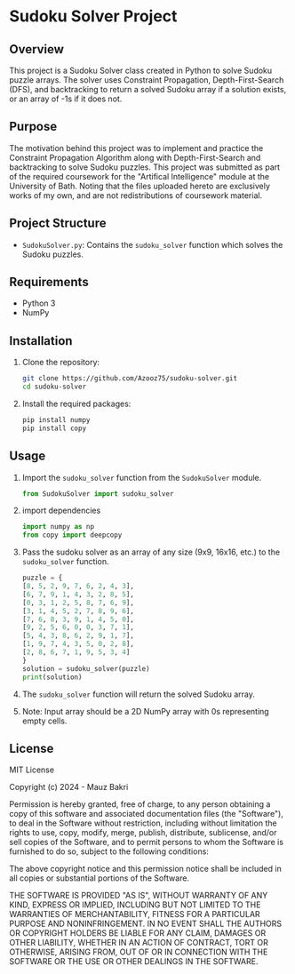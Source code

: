 # Sudoku Solver Project

## Overview
This project is a Sudoku Solver class created in Python to solve Sudoku puzzle arrays.
The solver uses Constraint Propagation, Depth-First-Search (DFS), and backtracking to return a solved Sudoku array if a solution exists, 
or an array of -1s if it does not.

## Purpose
The motivation behind this project was to implement and practice the Constraint Propagation Algorithm along with Depth-First-Search and backtracking
to solve Sudoku puzzles. This project was submitted as part of the required coursework for the "Artifical Intelligence" module at the University of Bath. Noting
that the files uploaded hereto are exclusively works of my own, and are not redistributions of coursework material.

## Project Structure
- `SudokuSolver.py`: Contains the `sudoku_solver` function which solves the Sudoku puzzles.

## Requirements
- Python 3
- NumPy

## Installation
1. Clone the repository:
    ```sh
    git clone https://github.com/Azooz75/sudoku-solver.git
    cd sudoku-solver
    ```

2. Install the required packages:
    ```sh
    pip install numpy
    pip install copy
   
    ```

## Usage
1. Import the `sudoku_solver` function from the `SudokuSolver` module.
    ```python
   from SudokuSolver import sudoku_solver
    ```
   
2. import dependencies
    ```python
    import numpy as np
    from copy import deepcopy
   ```
   
3. Pass the sudoku solver as an array of any size (9x9, 16x16, etc.) to the `sudoku_solver` function.
    ```python
   puzzle = {
   [8, 5, 2, 9, 7, 6, 2, 4, 3],
   [6, 7, 9, 1, 4, 3, 2, 8, 5],
   [0, 3, 1, 2, 5, 8, 7, 6, 9],
   [3, 1, 4, 5, 2, 7, 8, 9, 6],
   [7, 6, 8, 3, 9, 1, 4, 5, 0],
   [9, 2, 5, 6, 0, 0, 3, 7, 1],
   [5, 4, 3, 8, 6, 2, 9, 1, 7],
   [1, 9, 7, 4, 3, 5, 0, 2, 8],
   [2, 8, 6, 7, 1, 9, 5, 3, 4]
   }
   solution = sudoku_solver(puzzle)
   print(solution)
    ```
4. The `sudoku_solver` function will return the solved Sudoku array.

5. Note: Input array should be a 2D NumPy array with 0s representing empty cells.

## License
MIT License

Copyright (c) 2024 - Mauz Bakri

Permission is hereby granted, free of charge, to any person obtaining a copy of this software and associated
documentation files (the "Software"), to deal in the Software without restriction, including without limitation the
rights to use, copy, modify, merge, publish, distribute, sublicense, and/or sell copies of the Software, and to permit
persons to whom the Software is furnished to do so, subject to the following conditions:

The above copyright notice and this permission notice shall be included in all copies or substantial portions of the
Software.

THE SOFTWARE IS PROVIDED "AS IS", WITHOUT WARRANTY OF ANY KIND, EXPRESS OR IMPLIED, INCLUDING BUT NOT LIMITED TO THE
WARRANTIES OF MERCHANTABILITY, FITNESS FOR A PARTICULAR PURPOSE AND NONINFRINGEMENT. IN NO EVENT SHALL THE AUTHORS OR
COPYRIGHT HOLDERS BE LIABLE FOR ANY CLAIM, DAMAGES OR OTHER LIABILITY, WHETHER IN AN ACTION OF CONTRACT, TORT OR
OTHERWISE, ARISING FROM, OUT OF OR IN CONNECTION WITH THE SOFTWARE OR THE USE OR OTHER DEALINGS IN THE SOFTWARE.
